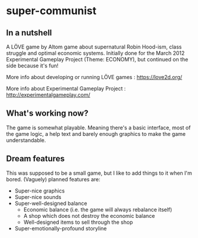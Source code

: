 super-communist
===============

In a nutshell
-------------

A LÖVE game by Altom game about supernatural Robin Hood-ism, class struggle and optimal economic systems.
Initially done for the March 2012 Experimental Gameplay Project (Theme: ECONOMY), but continued on the side because it's fun!

More info about developing or running LÖVE games : https://love2d.org/

More info about Experimental Gameplay Project : http://experimentalgameplay.com/

What's working now?
-------------------

The game is somewhat playable. Meaning there's a basic interface, most of the game logic, a help text and barely enough graphics to make the game understandable.

Dream features
--------------

This was supposed to be a small game, but I like to add things to it when I'm bored. (Vaguely) planned features are:

- Super-nice graphics
- Super-nice sounds
- Super-well-designed balance
    + Economic balance (i.e. the game will always rebalance itself)
    + A shop which does not destroy the economic balance
    + Well-designed items to sell through the shop
- Super-emotionally-profound storyline
